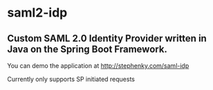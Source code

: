 # saml2-idp
## Custom SAML 2.0 Identity Provider written in Java on the Spring Boot Framework.

You can demo the application at http://stephenky.com/saml-idp

Currently only supports SP initiated requests
